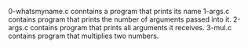 0-whatsmyname.c conntains  a program that prints its name
1-args.c contains  program that prints the number of arguments passed into it.
2-args.c contains program that prints all arguments it receives.
3-mul.c contains program that multiplies two numbers.

